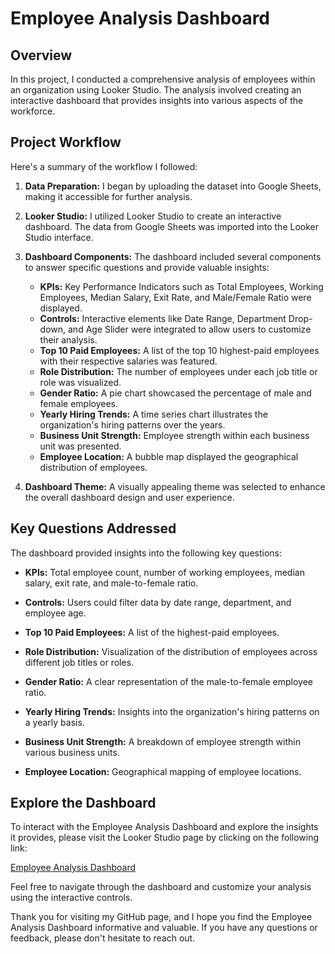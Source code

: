 # Employee Analysis Dashboard

## Overview

In this project, I conducted a comprehensive analysis of employees within an organization using Looker Studio. The analysis involved creating an interactive dashboard that provides insights into various aspects of the workforce.

## Project Workflow

Here's a summary of the workflow I followed:

1. **Data Preparation:** I began by uploading the dataset into Google Sheets, making it accessible for further analysis.

2. **Looker Studio:** I utilized Looker Studio to create an interactive dashboard. The data from Google Sheets was imported into the Looker Studio interface.

3. **Dashboard Components:** The dashboard included several components to answer specific questions and provide valuable insights:
   - **KPIs:** Key Performance Indicators such as Total Employees, Working Employees, Median Salary, Exit Rate, and Male/Female Ratio were displayed.
   - **Controls:** Interactive elements like Date Range, Department Drop-down, and Age Slider were integrated to allow users to customize their analysis.
   - **Top 10 Paid Employees:** A list of the top 10 highest-paid employees with their respective salaries was featured.
   - **Role Distribution:** The number of employees under each job title or role was visualized.
   - **Gender Ratio:** A pie chart showcased the percentage of male and female employees.
   - **Yearly Hiring Trends:** A time series chart illustrates the organization's hiring patterns over the years.
   - **Business Unit Strength:** Employee strength within each business unit was presented.
   - **Employee Location:** A bubble map displayed the geographical distribution of employees.

4. **Dashboard Theme:** A visually appealing theme was selected to enhance the overall dashboard design and user experience.

## Key Questions Addressed

The dashboard provided insights into the following key questions:

- **KPIs:** Total employee count, number of working employees, median salary, exit rate, and male-to-female ratio.

- **Controls:** Users could filter data by date range, department, and employee age.

- **Top 10 Paid Employees:** A list of the highest-paid employees.

- **Role Distribution:** Visualization of the distribution of employees across different job titles or roles.

- **Gender Ratio:** A clear representation of the male-to-female employee ratio.

- **Yearly Hiring Trends:** Insights into the organization's hiring patterns on a yearly basis.

- **Business Unit Strength:** A breakdown of employee strength within various business units.

- **Employee Location:** Geographical mapping of employee locations.

## Explore the Dashboard

To interact with the Employee Analysis Dashboard and explore the insights it provides, please visit the Looker Studio page by clicking on the following link:

[Employee Analysis Dashboard](https://lookerstudio.google.com/s/k4B2mGULxhM)

Feel free to navigate through the dashboard and customize your analysis using the interactive controls.

Thank you for visiting my GitHub page, and I hope you find the Employee Analysis Dashboard informative and valuable. If you have any questions or feedback, please don't hesitate to reach out.
